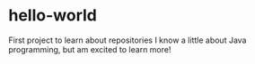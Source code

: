 # hello-world
First project to learn about repositories
I know a little about Java programming, but am excited to learn more!
